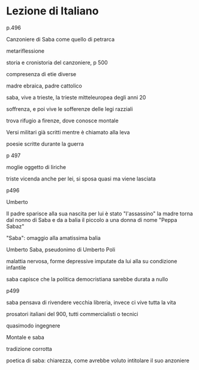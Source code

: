 # Lezione di Italiano

p.496

Canzoniere di Saba come quello di petrarca

metariflessione 

storia e cronistoria del canzoniere, p 500

compresenza di etie diverse


madre ebraica, padre cattolico


saba, vive a trieste, la trieste mitteleuropea degli anni 20

soffrenza, e poi vive le sofferenze delle legi razziali

trova rifugio a firenze, dove conosce montale

Versi militari già scritti mentre è chiamato alla leva

poesie scritte durante la guerra


p 497

moglie oggetto di liriche

triste vicenda anche per lei, si sposa quasi ma viene lasciata

p496

Umberto

Il padre sparisce alla sua nascita
per lui è stato "l'assassino"
la madre torna dal nonno di Saba e da a balia il piccolo a una donna di nome "Peppa Sabaz"

"Saba": omaggio alla amatissima balia

Umberto Saba, pseudonimo di Umberto Poli

malattia nervosa, forme depressive imputate da lui alla su condizione infantile


saba capisce che la politica democristiana sarebbe durata a nullo 

p499

saba pensava di rivendere vecchia libreria, invece ci vive tutta la vita

prosatori italiani del 900, tutti commercialisti o tecnici

quasimodo ingegnere



Montale e saba

tradizione corrotta

poetica di saba: chiarezza, come avrebbe voluto intitolare il suo anzoniere
<!--stackedit_data:
eyJoaXN0b3J5IjpbLTE2MjQ5ODA2NTZdfQ==
-->
